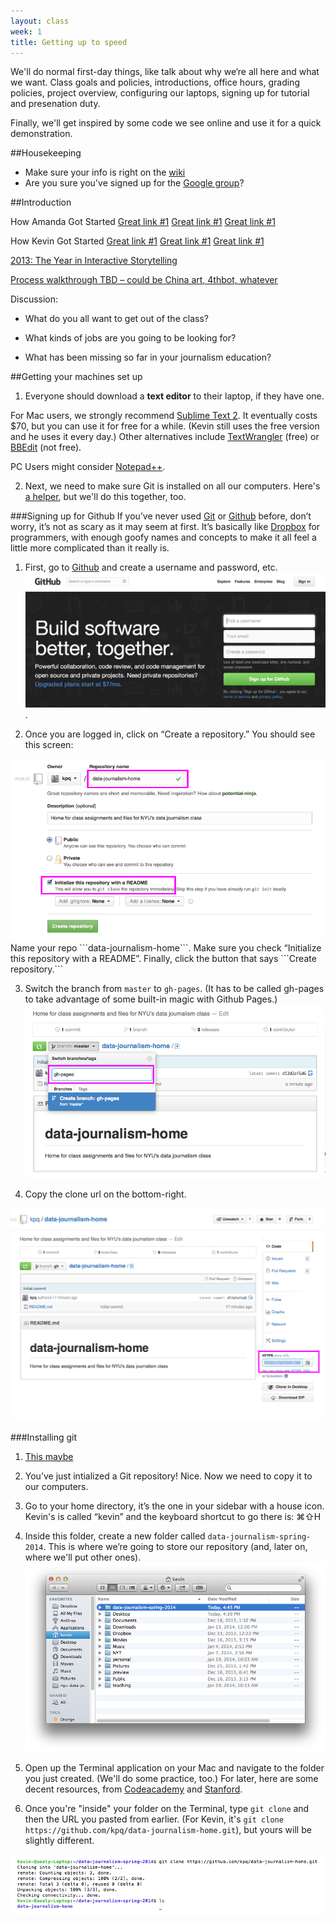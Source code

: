 ```yaml
---
layout: class
week: 1
title: Getting up to speed
---
```


We'll do normal first-day things, like talk about why we‘re all here and what we want. Class goals and policies, introductions, office hours, grading policies, project overview, configuring our laptops, signing up for tutorial and presenation duty.

Finally, we'll get inspired by some code we see online and use it for a quick demonstration.


##Housekeeping

-   Make sure your info is right on the [wiki](https://github.com/kpq/nyu-data-journalism-2014/wiki/Class-wiki)
-   Are you sure you've signed up for the [Google group](https://groups.google.com/forum/#!forum/nyu-data-journalism-2014)?

##Introduction

How Amanda Got Started [Great link #1](http://www.google.com) [Great link #1](http://www.google.com) [Great link #1](http://www.google.com)

How Kevin Got Started [Great link #1](http://www.google.com) [Great link #1](http://www.google.com) [Great link #1](http://www.google.com)

[2013: The Year in Interactive Storytelling](http://www.nytimes.com/newsgraphics/2013/12/30/year-in-interactive-storytelling/)

[Process walkthrough TBD – could be China art, 4thbot, whatever](http://www.google.com)

Discussion: 

- What do you all want to get out of the class?

- What kinds of jobs are you going to be looking for?

- What has been missing so far in your journalism education?

##Getting your machines set up

1. Everyone should download a **text editor** to their laptop, if they have one. 

  For Mac users, we strongly recommend [Sublime Text 2](http://www.sublimetext.com/2). It eventually costs $70, but you can use it for free for a while. (Kevin still uses the free version and he uses it every day.) Other alternatives include [TextWrangler](http://www.barebones.com/products/textwrangler/) (free) or [BBEdit](http://www.barebones.com/products/bbedit/) (not free).

  PC Users might consider [Notepad++](http://notepad-plus-plus.org/).

2. Next, we need to make sure Git is installed on all our computers. Here's [a helper](https://help.github.com/articles/user-organization-and-project-pages), but we'll do this together, too.


###Signing up for Github
If you’ve never used <a href="http://git-scm.com/">Git</a> or <a href="https://github.com">Github</a> before, don’t worry, it’s not as scary as it may seem at first. It’s basically like <a href="https://www.dropbox.com/">Dropbox</a> for programmers, with enough goofy names and concepts to make it all feel a little more complicated than it really is.


1. First, go to <a href="https://github.com/">Github</a> and create a username and password, etc. 
  <img src="github-welcome.png">.

2. Once you are logged in, click on “Create a repository.” You should see this screen:
  <img src="create-repo.png">
  Name your repo ```data-journalism-home```.
  Make sure you check “Initialize this repository with a README”.
  Finally, click the button that says ```Create repository.```
  
3. Switch the branch from ```master``` to ```gh-pages```. (It has to be called gh-pages to take advantage of some built-in magic with Github Pages.)
   <img src="gh-pages.png"> 

4. Copy the clone url on the bottom-right.
  <img src="clone.png">

###Installing git
1. [This maybe](http://git-scm.com/book/en/Getting-Started-Installing-Git)

3. You’ve just intialized a Git repository! Nice. Now we need to copy it to our computers.

1. Go to your home directory, it’s the one in your sidebar with a house icon. Kevin's is called “kevin” and the keyboard shortcut to go there is: ⌘⇧H
  
2. Inside this folder, create a new folder called ```data-journalism-spring-2014```. This is where we’re going to store our repository (and, later on, where we'll put other ones).
    <img src="starting-folder.png">

3. Open up the Terminal application on your Mac and navigate to the folder you just created. (We'll do some practice, too.) For later, here are some decent resources, from [Codeacademy](http://www.codecademy.com/blog/72-getting-comfortable-in-the-terminal-linux) and [Stanford](http://mally.stanford.edu/~sr/computing/basic-unix.html).

4. Once you're "inside" your folder on the Terminal, type ```git clone``` and then the URL you pasted from earlier. (For Kevin, it's ```git clone https://github.com/kpq/data-journalism-home.git```), but yours will be slightly different.
  <img src="terminal-1.png">

  
<!-- 


###Installing Github on Your Computer
Now you’ll need the Github application on your computer so you can edit and sync your projects.
1. Download and install the Github application. <a href="http://mac.github.com/">Mac</a> or <a href="http://windows.github.com/">Windows</a>.
  <a href="http:mac.github.com"><img src="github-download.png"></a>
  (If you get stuck in the future, there are good help pages for <a href="http://mac.github.com/help.html">Mac</a> and <a href="http://windows.github.com/help.html">Windows</a>.)
  
1. After installing, when you first launch the application it will ask you to move it to the Applications folder. Say “yes”.
  
1. When it re-launches, it’ll step you through a setup process. You’ll need to enter your shiny new Github credentials, you’ll want the command-line tools, but you don’t need to “add local repositories”.
  
1. You should now see a window that lists one repository: “dataviz-home”. Click the button next to it that says “Clone to Computer”.
    <img src="list-of-repos.png">
  
1. A dialog window will popup. Navigate to your “dataviz-fall-2013” folder in your home directory. Click “Clone”.
  <img src="save-to-home.png">
  
1. Click on the little arrow next to your repo name and you now can see the whole edit history for that repo. You should only have one entry, and it’ll be called “Initial Commit”.
  <img src="first-commit.png">
  
1. Now, go back to the Finder and find your home directory. There should be a folder within “dataviz-fall-2013” called “dataviz-home”, with one file inside of it.
  <img src="dataviz-home.png">
 -->